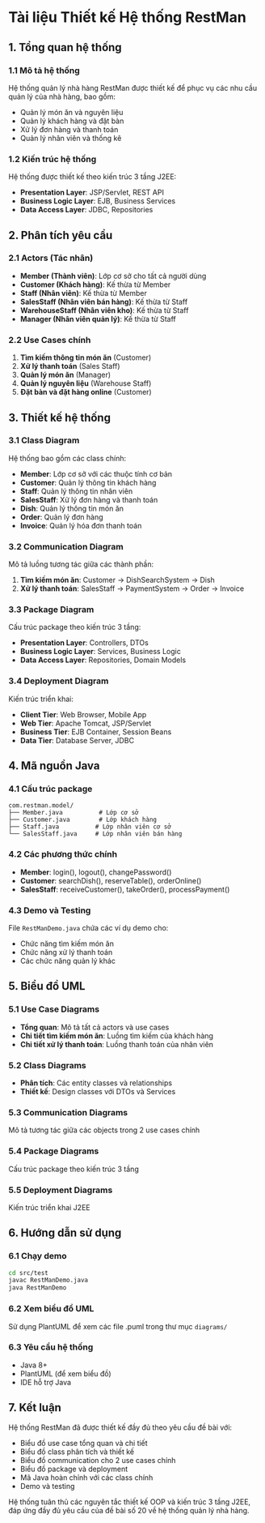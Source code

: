 # Tài liệu Thiết kế Hệ thống RestMan

## 1. Tổng quan hệ thống

### 1.1 Mô tả hệ thống
Hệ thống quản lý nhà hàng RestMan được thiết kế để phục vụ các nhu cầu quản lý của nhà hàng, bao gồm:
- Quản lý món ăn và nguyên liệu
- Quản lý khách hàng và đặt bàn
- Xử lý đơn hàng và thanh toán
- Quản lý nhân viên và thống kê

### 1.2 Kiến trúc hệ thống
Hệ thống được thiết kế theo kiến trúc 3 tầng J2EE:
- **Presentation Layer**: JSP/Servlet, REST API
- **Business Logic Layer**: EJB, Business Services
- **Data Access Layer**: JDBC, Repositories

## 2. Phân tích yêu cầu

### 2.1 Actors (Tác nhân)
- **Member (Thành viên)**: Lớp cơ sở cho tất cả người dùng
- **Customer (Khách hàng)**: Kế thừa từ Member
- **Staff (Nhân viên)**: Kế thừa từ Member
- **SalesStaff (Nhân viên bán hàng)**: Kế thừa từ Staff
- **WarehouseStaff (Nhân viên kho)**: Kế thừa từ Staff
- **Manager (Nhân viên quản lý)**: Kế thừa từ Staff

### 2.2 Use Cases chính
1. **Tìm kiếm thông tin món ăn** (Customer)
2. **Xử lý thanh toán** (Sales Staff)
3. **Quản lý món ăn** (Manager)
4. **Quản lý nguyên liệu** (Warehouse Staff)
5. **Đặt bàn và đặt hàng online** (Customer)

## 3. Thiết kế hệ thống

### 3.1 Class Diagram
Hệ thống bao gồm các class chính:
- **Member**: Lớp cơ sở với các thuộc tính cơ bản
- **Customer**: Quản lý thông tin khách hàng
- **Staff**: Quản lý thông tin nhân viên
- **SalesStaff**: Xử lý đơn hàng và thanh toán
- **Dish**: Quản lý thông tin món ăn
- **Order**: Quản lý đơn hàng
- **Invoice**: Quản lý hóa đơn thanh toán

### 3.2 Communication Diagram
Mô tả luồng tương tác giữa các thành phần:
1. **Tìm kiếm món ăn**: Customer → DishSearchSystem → Dish
2. **Xử lý thanh toán**: SalesStaff → PaymentSystem → Order → Invoice

### 3.3 Package Diagram
Cấu trúc package theo kiến trúc 3 tầng:
- **Presentation Layer**: Controllers, DTOs
- **Business Logic Layer**: Services, Business Logic
- **Data Access Layer**: Repositories, Domain Models

### 3.4 Deployment Diagram
Kiến trúc triển khai:
- **Client Tier**: Web Browser, Mobile App
- **Web Tier**: Apache Tomcat, JSP/Servlet
- **Business Tier**: EJB Container, Session Beans
- **Data Tier**: Database Server, JDBC

## 4. Mã nguồn Java

### 4.1 Cấu trúc package
```
com.restman.model/
├── Member.java          # Lớp cơ sở
├── Customer.java        # Lớp khách hàng
├── Staff.java          # Lớp nhân viên cơ sở
└── SalesStaff.java     # Lớp nhân viên bán hàng
```

### 4.2 Các phương thức chính
- **Member**: login(), logout(), changePassword()
- **Customer**: searchDish(), reserveTable(), orderOnline()
- **SalesStaff**: receiveCustomer(), takeOrder(), processPayment()

### 4.3 Demo và Testing
File `RestManDemo.java` chứa các ví dụ demo cho:
- Chức năng tìm kiếm món ăn
- Chức năng xử lý thanh toán
- Các chức năng quản lý khác

## 5. Biểu đồ UML

### 5.1 Use Case Diagrams
- **Tổng quan**: Mô tả tất cả actors và use cases
- **Chi tiết tìm kiếm món ăn**: Luồng tìm kiếm của khách hàng
- **Chi tiết xử lý thanh toán**: Luồng thanh toán của nhân viên

### 5.2 Class Diagrams
- **Phân tích**: Các entity classes và relationships
- **Thiết kế**: Design classes với DTOs và Services

### 5.3 Communication Diagrams
Mô tả tương tác giữa các objects trong 2 use cases chính

### 5.4 Package Diagrams
Cấu trúc package theo kiến trúc 3 tầng

### 5.5 Deployment Diagrams
Kiến trúc triển khai J2EE

## 6. Hướng dẫn sử dụng

### 6.1 Chạy demo
```bash
cd src/test
javac RestManDemo.java
java RestManDemo
```

### 6.2 Xem biểu đồ UML
Sử dụng PlantUML để xem các file .puml trong thư mục `diagrams/`

### 6.3 Yêu cầu hệ thống
- Java 8+
- PlantUML (để xem biểu đồ)
- IDE hỗ trợ Java

## 7. Kết luận

Hệ thống RestMan đã được thiết kế đầy đủ theo yêu cầu đề bài với:
- Biểu đồ use case tổng quan và chi tiết
- Biểu đồ class phân tích và thiết kế
- Biểu đồ communication cho 2 use cases chính
- Biểu đồ package và deployment
- Mã Java hoàn chỉnh với các class chính
- Demo và testing

Hệ thống tuân thủ các nguyên tắc thiết kế OOP và kiến trúc 3 tầng J2EE, đáp ứng đầy đủ yêu cầu của đề bài số 20 về hệ thống quản lý nhà hàng.
